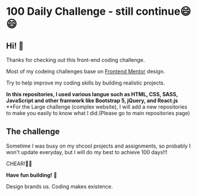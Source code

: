 # 100 Daily Challenge - still continue😄😄


## Hi! 👋

Thanks for checking out this front-end coding challenge.

Most of my codeing challenges base on [Frontend Mentor](https://www.frontendmentor.io) design.

Try to help improve my coding skills by building realistic projects.

**In this repositories, I used various langue such as HTML, CSS, SASS, JavaScript and other framwork like Bootstrap 5, jQuery, and React.js**
**For the Large challenge (complex website), I will add a new repositories to make you easily to know what I did.(Please go to main repositories page)

## The challenge

Sometime I was busy on my shcool projects and assignments, so probably I won't update everyday, but I will do my best to achieve 100 days!!!

CHEAR!🎉🎉

**Have fun building!** 🚀

Design brands us.
Coding makes existence.
